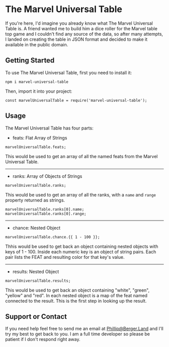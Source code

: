 # The Marvel Universal Table

If you're here, I'd imagine you already know what The Marvel Universal Table is. A friend wanted me to build him a dice roller for the Marvel table top game and I couldn't find any source of the data, so after many attempts, I landed on creating the table in JSON format and decided to make it available in the public domain.

## Getting Started

To use The Marvel Universal Table, first you need to install it:

`npm i marvel-universal-table`

Then, import it into your project:

`const marvelUniversalTable = require('marvel-universal-table');`

## Usage

The Marvel Universal Table has four parts:

* feats: Flat Array of Strings

`marvelUniversalTable.feats;`

This would be used to get an array of all the named feats from the Marvel Universal Table.

***

* ranks: Array of Objects of Strings

`marvelUniversalTable.ranks;`

This would be used to get an array of all the ranks, with a `name` and `range` property returned as strings.

`marvelUniversalTable.ranks[0].name;`
`marvelUniversalTable.ranks[0].range;`

***

* chance: Nested Object

`marvelUniversalTable.chance.{{ 1 - 100 }};`

Thhis would be used to get back an object containing nested objects with keys of 1 - 100. Inside each numeric key is an object of string pairs.
Each pair lists the FEAT and resulting color for that key's value.

***

* results: Nested Object

`marvelUniversalTable.results;`

This would be used to get back an object containing "white", "green", "yellow" and "red".
In each nested object is a map of the feat named connected to the result. This is the first step in looking up the result.

## Support or Contact

If you need help feel free to send me an email at Phillip@Berger.Land and I'll try my best to get back to you.  I am a full time developer so please be patient if I don't respond right away.
